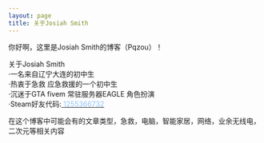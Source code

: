```yaml
---
layout: page
title: 关于Josiah Smith
---
```


你好啊，这里是Josiah Smith的博客（Pqzou）！<br>

关于Josiah Smith<br>
·一名来自辽宁大连的初中生<br>
·热衷于急救 应急救援的一个初中生<br>
·沉迷于GTA fivem 常驻服务器EAGLE 角色扮演<br>
·Steam好友代码:<a href="https://steamcommunity.com/profiles/76561199215632460/" target="_blank">
    <span style="color: #92c4f7;">1255366732</span>
</a><br>

在这个博客中可能会有的文章类型，急救，电脑，智能家居，网络，业余无线电，二次元等相关内容<br>
